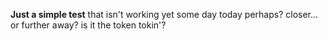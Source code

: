 **Just a simple test**
that isn't working yet
some day
today perhaps?
closer...
or further away?
is it the token tokin'?
